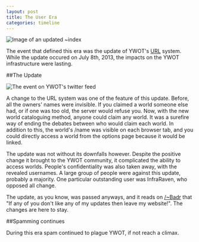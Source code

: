 ```yaml
---
layout: post
title: The User Era
categories: timeline
---
```


![Image of an updated ~index](http://i.imgur.com/bFOFgcm.png)

The event that defined this era was the update of YWOT's [URL](http://www.webopedia.com/TERM/U/URL.html) system. While the update occured on July 8th, 2013, the impacts on the YWOT infrastructure were lasting.

##The Update

![The event on YWOT's twitter feed](http://i.imgur.com/naquX3o.png)

A change to the URL system was one of the feature of this update. Before, all the owners' names were invisible. If you claimed a world someone else had, or if one was too old, the server would refuse you. Now, with the new world cataloguing method, anyone could claim any world. It was a surefire way of ending the debates between who would claim each world.
In addition to this, the world's /name was visible on each browser tab, and you could directly access a world from the options page because it would be linked. 

The update was not without its downfalls however. Despite the positive change it brought to the YWOT community, it complicated the ability to access worlds. People's confidentiality was also taken away, with the revealed usernames. A large group of people were against this update, probably a majority. One particular outstanding user was InfraRaven, who opposed all change.

The update, as you know, was passed anyways, and it reads on [/~Badr](http://www.yourworldoftext.com/~Badr) that "If any of you don't like any of my updates then leave my website!". The changes are here to stay.

##Spamming continues

During this era spam continued to plague YWOT, if not reach a climax. 
